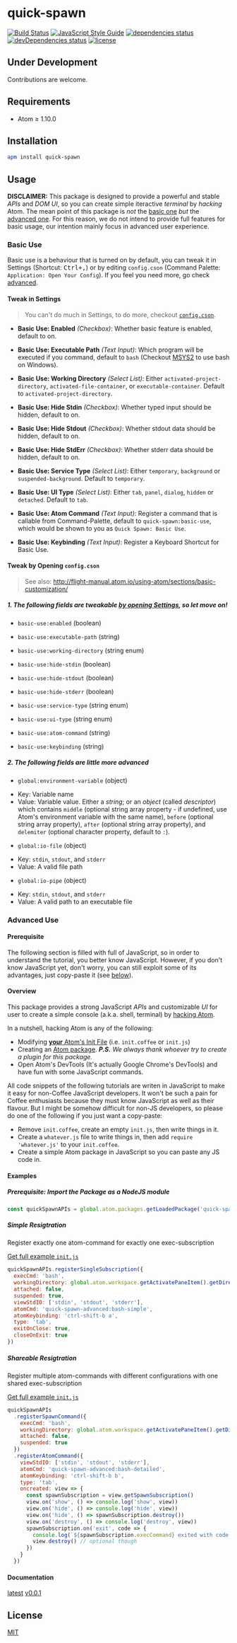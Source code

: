 # quick-spawn
[![Build Status](https://travis-ci.org/ksxatompackages/quick-spawn.svg?branch=master)](https://travis-ci.org/ksxatompackages/quick-spawn)
[![JavaScript Style Guide](https://img.shields.io/badge/code%20style-standard-brightgreen.svg)](http://standardjs.com/)
[![dependencies status](https://david-dm.org/ksxatompackages/quick-spawn.svg)](https://david-dm.org/ksxatompackages/quick-spawn#info=dependencies)
[![devDependencies status](https://david-dm.org/ksxatompackages/quick-spawn/dev-status.svg)](https://david-dm.org/ksxatompackages/quick-spawn#info=devDependencies)
[![license](https://img.shields.io/npm/l/promise-set.svg)](http://spdx.org/licenses/MIT)

## Under Development

Contributions are welcome.

## Requirements

* Atom ≥ 1.10.0

## Installation

```bash
apm install quick-spawn
```

## Usage

**DISCLAIMER:** This package is designed to provide a powerful and stable *APIs* and *DOM UI*, so you can create simple iteractive *terminal* by *hacking* Atom. The mean point of this package is *not* the [basic one](#basic-use) *but* the [advanced one](#advanced-use). For this reason, we do not intend to provide full features for basic usage, our intention mainly focus in advanced user experience.

### Basic Use

Basic use is a behaviour that is turned on by default, you can tweak it in Settings (Shortcut: <kbd>Ctrl+,</kbd>) or by editing `config.cson` (Command Palette: `Application: Open Your Config`). If you feel you need more, go check [advanced](#advanced-use).

#### Tweak in Settings

> You can't do much in Settings, to do more, checkout [`config.cson`](#tweak-by-opening-configcson).

 * **Basic Use: Enabled** *(Checkbox)*: Whether basic feature is enabled, default to on.

 * **Basic Use: Executable Path** *(Text Input)*: Which program will be executed if you command, default to `bash` (Checkout [MSYS2](https://msys2.github.io/) to use bash on Windows).

 * **Basic Use: Working Directory** *(Select List)*: Either `activated-project-directory`, `activated-file-container`, or `executable-container`. Default to `activated-project-directory`.

 * **Basic Use: Hide Stdin** *(Checkbox)*: Whether typed input should be hidden, default to on.

 * **Basic Use: Hide Stdout** *(Checkbox)*: Whether stdout data should be hidden, default to on.

 * **Basic Use: Hide StdErr** *(Checkbox)*: Whether stderr data should be hidden, default to on.

 * **Basic Use: Service Type** *(Select List)*: Either `temporary`, `background` or `suspended-background`. Default to `temporary`.

 * **Basic Use: UI Type** *(Select List)*: Either `tab`, `panel`, `dialog`, `hidden` or `detached`. Default to `tab`.

 * **Basic Use: Atom Command** *(Text Input)*: Register a command that is callable from Command-Palette, default to `quick-spawn:basic-use`, which would be shown to you as `Quick Spawn: Basic Use`.

 * **Basic Use: Keybinding** *(Text Input)*: Register a Keyboard Shortcut for Basic Use.

#### Tweak by Opening `config.cson`

> See also: http://flight-manual.atom.io/using-atom/sections/basic-customization/

##### 1. The following fields are tweakable [by opening Settings](#tweak-in-settings), so let move on!

 * `basic-use:enabled` (boolean)

 * `basic-use:executable-path` (string)

 * `basic-use:working-directory` (string enum)

 * `basic-use:hide-stdin` (boolean)

 * `basic-use:hide-stdout` (boolean)

 * `basic-use:hide-stderr` (boolean)

 * `basic-use:service-type` (string enum)

 * `basic-use:ui-type` (string enum)

 * `basic-use:atom-command` (string)

 * `basic-use:keybinding` (string)

##### 2. The following fields are little more advanced

 * `global:environment-variable` (object)
  - Key: Variable name
  - Value: Variable value. Either a *string*; or an *object* (called *descriptor*) which contains `middle` (optional string array property - if undefined, use Atom's environment variable with the same name), `before` (optional string array property), `after` (optional string array property), and `delemiter` (optional character property, default to `:`).

 * `global:io-file` (object)
  - Key: `stdin`, `stdout`, and `stderr`
  - Value: A valid file path

 * `global:io-pipe` (object)
  - Key: `stdin`, `stdout`, and `stderr`
  - Value: A valid path to an executable file

### Advanced Use

#### Prerequisite

The following section is filled with full of JavaScript, so in order to understand the tutorial, you better know JavaScript. However, if you don't know JavaScript yet, don't worry, you can still exploit some of its advantages, just copy-paste it (see [below](#overview)).

#### Overview

This package provides a strong JavaScript *APIs* and customizable *UI* for user to create a simple console (a.k.a. shell, terminal) by [hacking Atom](http://flight-manual.atom.io/hacking-atom/).

In a nutshell, hacking Atom is any of the following:
 * Modifying [**your** Atom's Init File](http://flight-manual.atom.io/hacking-atom/sections/the-init-file/) (i.e. `init.coffee` or `init.js`)
 * Creating an [Atom package](http://flight-manual.atom.io/using-atom/sections/atom-packages/). <i>**P.S.** We always thank whoever try to create a plugin for this package.</i>
 * Open Atom's DevTools (It's actually Google Chrome's DevTools) and have fun with some JavaScript commands.

All code snippets of the following tutorials are writen in JavaScript to make it easy for non-Coffee JavaScript developers. It won't be such a pain for Coffee enthusiasts because they must know JavaScript as well as their flavour. But I might be somehow difficult for non-JS developers, so please do one of the following if you just want a copy-paste:
 * Remove `init.coffee`, create an empty `init.js`, then write things in it.
 * Create a `whatever.js` file to write things in, then add `require 'whatever.js'` to your `init.coffee`.
 * Create a simple Atom package in JavaScript so you can paste any JS code in.

#### Examples

##### Prerequisite: Import the Package as a NodeJS module

```javascript
const quickSpawnAPIs = global.atom.packages.getLoadedPackage('quick-spawn').api
```

##### Simple Resigtration

Register exactly one atom-command for exactly one exec-subscription

[Get full example `init.js`](https://github.com/ksxatompackages/quick-spawn/latest/examples/simple.init.js)

```javascript
quickSpawnAPIs.registerSingleSubscription({
  execCmd: 'bash',
  workingDirectory: global.atom.workspace.getActivatePaneItem().getDirectoryPath(),
  attached: false,
  suspended: true,
  viewStdIO: ['stdin', 'stdout', 'stderr'],
  atomCmd: 'quick-spawn-advanced:bash-simple',
  atomKeybinding: 'ctrl-shift-b a',
  type: 'tab',
  exitOnClose: true,
  closeOnExit: true
})
```

##### Shareable Resigtration

Register multiple atom-commands with different configurations with one shared exec-subscription

[Get full example `init.js`](https://github.com/ksxatompackages/quick-spawn/latest/examples/shareable.init.js)

```javascript
quickSpawnAPIs
  .registerSpawnCommand({
    execCmd: 'bash',
    workingDirectory: global.atom.workspace.getActivatePaneItem().getDirectoryPath(),
    attached: false,
    suspended: true
  })
  .registerAtomCommand({
    viewStdIO: ['stdin', 'stdout', 'stderr'],
    atomCmd: 'quick-spawn-advanced:bash-detailed',
    atomKeybinding: 'ctrl-shift-b b',
    type: 'tab',
    oncreated: view => {
      const spawnSubscription = view.getSpawnSubscription()
      view.on('show', () => console.log('show', view))
      view.on('hide', () => console.log('hide', view))
      view.on('hide', () => spawnSubscription.destroy())
      view.on('destroy', () => console.log('destroy', view))
      spawnSubscription.on('exit', code => {
        console.log(`${spawnSubscription.execCommand} exited with code ${code}`)
        view.destroy() // optional though
      })
    }
  })
```

#### Documentation

[latest](https://github.com/ksxatompackages/quick-spawn/tree/latest/docs)
[v0.0.1](https://github.com/ksxatompackages/quick-spawn/tree/v0.0.1/docs)

## License

[MIT](https://github.com/ksxatompackages/quick-spawn/blob/master/LICENSE.md)
